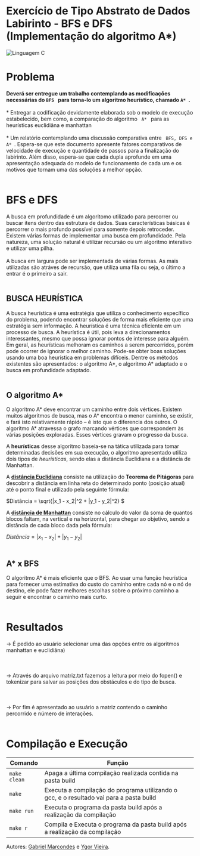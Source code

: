 # Exercício de Tipo Abstrato de Dados Labirinto - BFS e DFS (Implementação do algoritmo A*)

![Linguagem C](https://img.shields.io/badge/Linguagem-C-green.svg)




<h1>Problema </h1>
<b> Deverá ser entregue um trabalho contemplando as modificações necessárias do <code>BFS </code> para torna-lo um algoritmo heurístico, chamado <code>A* </code>. </b>
<br></br>
* Entregar a codificação devidamente elaborada sob o modelo de execução estabelecido, bem como, a comparação do algoritmo <code> A* </code> para as heurísticas euclidiâna e manhattan
<br></br>
* Um relatório contemplando uma discussão comparativa entre <code> BFS, DFS e A* </code>. Espera-se que este documento apresente fatores comparativos de velocidade de execução e quantidade de passos para a finalização do labirinto. Além disso, espera-se que cada dupla aprofunde em uma apresentação adequada do modelo de funcionamento de cada um e os motivos que tornam uma das soluções a melhor opção.
<br></br>



<h1> BFS e DFS</h1>

A busca em profundidade é um algoritomo utilizado para percorrer ou buscar itens dentro das estrutura de dados. Suas características básicas é percorrer o mais profundo possível para somente depois retroceder. Existem várias formas de implementar uma busca em profundidade. Pela natureza, uma solução natural é utilizar recursão ou um algoritmo interativo e utilizar uma pilha.
<br></br>
A busca em largura pode ser implementada de várias formas. As mais utilizadas são atráves de recursão, que utiliza uma fila ou seja, o último a entrar é o primeiro a sair.
<br></br>
<h2>BUSCA HEURÍSTICA </h2>
A busca heurística é uma
estratégia que utiliza o conhecimento específico do problema, podendo encontrar
soluções de forma mais eficiente que uma estratégia sem informação. A heurística é uma técnica eficiente em um
processo de busca. A heurística é útil, pois leva a direcionamentos interessantes,
mesmo que possa ignorar pontos de interesse para alguém. Em geral, as heurísticas
melhoram os caminhos a serem percorridos, porém pode ocorrer de ignorar o melhor
caminho. Pode-se obter boas soluções usando uma boa heurística em problemas
difíceis.
Dentre os métodos existentes são apresentados: o algoritmo A*, o algoritmo A*
adaptado e o busca em profundidade adaptado. 
<br></br>

<h2> O algoritmo A*</h2>
O algoritmo A* deve encontrar um caminho
entre dois vértices. Existem muitos algoritmos de busca, mas o A*
encontra o menor caminho, se existir, e fará isto relativamente rápido – é isto que o
diferencia dos outros.
O algoritmo A* atravessa o grafo marcando vértices que correspondem às
várias posições exploradas. Esses vértices gravam o progresso da busca. 



A <b>heurísticas</b> desse algoritmo baseia-se na tática utilizada para tomar determinadas decisões em sua execução, o algoritmo apresentado utiliza dois tipos de *heurísticas*, sendo elas a distância Euclidiana e a distância de Manhattan.

A <b><u>distância Euclidiana</u></b> consiste na utilização do <b>Teorema de Pitágoras</b> para descobrir a distância em linha reta do determinado ponto (posição atual) até o ponto final e utilizado pela seguinte fórmula:

$Distância = \sqrt{|x_1 - x_2|^2 + |y_1 - y_2|^2} $  </u>

A <b><u>distância de Manhattan</u></b> consiste no cálculo do valor da soma de quantos blocos faltam, na vertical e na horizontal, para chegar ao objetivo, sendo a distância de cada bloco dada pela fórmula: 

$Distância = |x_1 - x_2| + |y_1 - y_2|$ </u>
<br></br>
<h2> A* x BFS</h2>
O algoritmo A* é mais eficiente que o BFS. Ao usar uma função heurística para fornecer uma estimativa do custo do caminho entre cada nó e o nó de destino, ele pode fazer melhores escolhas sobre o próximo caminho a seguir e encontrar o caminho mais curto.
<br></br>

<h1> Resultados</h1>

-> É pedido ao usuário selecionar uma das opções entre os algoritmos manhattan e euclidiâna)
<br></br>
<br></br>
-> Através do arquivo matriz.txt fazemos a leitura por meio do fopen() e tokenizar para salvar as posições dos obstáculos e do tipo de busca.
<br></br>
<br></br>
-> Por fim é apresentado ao usuário a matriz contendo o caminho percorrido e número de interações.
<br></br>





# Compilação e Execução


| Comando                |  Função                                                                                           |                     
| -----------------------| ------------------------------------------------------------------------------------------------- |
|  `make clean`          | Apaga a última compilação realizada contida na pasta build                                        |
|  `make`                | Executa a compilação do programa utilizando o gcc, e o resultado vai para a pasta build           |
|  `make run`            | Executa o programa da pasta build após a realização da compilação                                 |
|  `make r`            | Compila e Executa o programa da pasta build após a realização da compilação                                 |
Autores: [Gabriel Marcondes](https://github.com/DerPestarzt) e [Ygor Vieira](https://github.com/eplaie).
